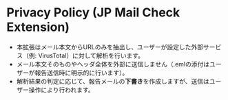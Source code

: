 # Privacy Policy (JP Mail Check Extension)
- 本拡張はメール本文からURLのみを抽出し、ユーザーが設定した外部サービス（例: VirusTotal）に対して解析を行います。
- メール本文そのものやヘッダ全体を外部に送信しません（.emlの添付はユーザーが報告送信時に明示的に行います）。
- 解析結果の判定に応じて、報告メールの**下書き**を作成しますが、送信はユーザー操作により行われます。
